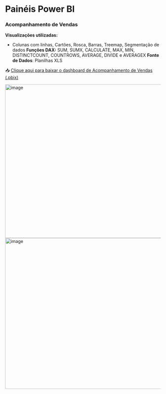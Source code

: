 <b><h1>Painéis Power BI</h1></b>

<h3>Acompanhamento de Vendas</h3>

<b>Visualizações utilizadas:</b>
- Colunas com linhas, Cartões, Rosca, Barras, Treemap, Segmentação de dados
<b>Funções DAX:</b>
SUM, SUMX, CALCULATE, MAX, MIN, DISTINCTCOUNT, COUNTROWS, AVERAGE, DIVIDE  e AVERAGEX
<b> Fonte de Dados</b>:
Planilhas XLS
 
📥 [Clique aqui para baixar o dashboard de Acompanhamento de Vendas (.pbix)](https://github.com/susiecastro/PowerBI_Dashboards/raw/main/Acompanhamento%20de%20Vendas.pbix)

<img width="886" height="498" alt="image" src="https://github.com/user-attachments/assets/a3e422a3-adf1-40f0-8a95-e3cf5e024f61" />

<img width="886" height="489" alt="image" src="https://github.com/user-attachments/assets/d12383c8-d924-4bf6-8a55-6b17bd89eccf" />



 







